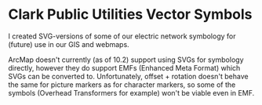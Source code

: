 # Clark Public Utilities Vector Symbols

I created SVG-versions of some of our electric network symbology for (future) use in our GIS and webmaps. 

ArcMap doesn't currently (as of 10.2) support using SVGs for symbology directly, however they do support EMFs (Enhanced Meta Format) which SVGs can be converted to. Unfortunately, offset + rotation doesn't behave the same for picture markers as for character markers, so some of the symbols (Overhead Transformers for example) won't be viable even in EMF.
